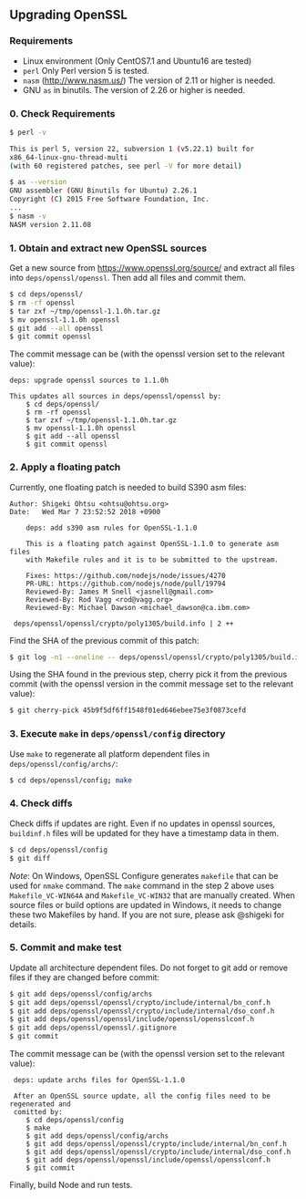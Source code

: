 ## Upgrading OpenSSL

### Requirements
- Linux environment (Only CentOS7.1 and Ubuntu16 are tested)
- `perl` Only Perl version 5 is tested.
- `nasm` (http://www.nasm.us/)  The version of 2.11 or higher is needed.
- GNU `as` in binutils. The version of 2.26 or higher is needed.

### 0. Check Requirements

```sh
$ perl -v

This is perl 5, version 22, subversion 1 (v5.22.1) built for
x86_64-linux-gnu-thread-multi
(with 60 registered patches, see perl -V for more detail)

$ as --version
GNU assembler (GNU Binutils for Ubuntu) 2.26.1
Copyright (C) 2015 Free Software Foundation, Inc.
...
$ nasm -v
NASM version 2.11.08
```

### 1. Obtain and extract new OpenSSL sources

Get a new source from  https://www.openssl.org/source/ and extract
all files into `deps/openssl/openssl`. Then add all files and commit
them.
```sh
$ cd deps/openssl/
$ rm -rf openssl
$ tar zxf ~/tmp/openssl-1.1.0h.tar.gz
$ mv openssl-1.1.0h openssl
$ git add --all openssl
$ git commit openssl
````

The commit message can be (with the openssl version set to the relevant value):
```
deps: upgrade openssl sources to 1.1.0h

This updates all sources in deps/openssl/openssl by:
    $ cd deps/openssl/
    $ rm -rf openssl
    $ tar zxf ~/tmp/openssl-1.1.0h.tar.gz
    $ mv openssl-1.1.0h openssl
    $ git add --all openssl
    $ git commit openssl
```

### 2. Apply a floating patch

Currently, one floating patch is needed to build S390 asm files:
```
Author: Shigeki Ohtsu <ohtsu@ohtsu.org>
Date:   Wed Mar 7 23:52:52 2018 +0900

    deps: add s390 asm rules for OpenSSL-1.1.0

    This is a floating patch against OpenSSL-1.1.0 to generate asm files
    with Makefile rules and it is to be submitted to the upstream.

    Fixes: https://github.com/nodejs/node/issues/4270
    PR-URL: https://github.com/nodejs/node/pull/19794
    Reviewed-By: James M Snell <jasnell@gmail.com>
    Reviewed-By: Rod Vagg <rod@vagg.org>
    Reviewed-By: Michael Dawson <michael_dawson@ca.ibm.com>

 deps/openssl/openssl/crypto/poly1305/build.info | 2 ++
```

Find the SHA of the previous commit of this patch:
```sh
$ git log -n1 --oneline -- deps/openssl/openssl/crypto/poly1305/build.info
```

Using the SHA found in the previous step, cherry pick it from the previous
commit (with the openssl version in the commit message set to the relevant
value):
```sh
$ git cherry-pick 45b9f5df6ff1548f01ed646ebee75e3f0873cefd
```


### 3. Execute `make` in `deps/openssl/config` directory

Use `make` to regenerate all platform dependent files in
`deps/openssl/config/archs/`:
```sh
$ cd deps/openssl/config; make
```

### 4. Check diffs

Check diffs if updates are right. Even if no updates in openssl
sources, `buildinf.h` files will be updated for they have a timestamp
data in them.
```sh
$ cd deps/openssl/config
$ git diff
```

*Note*: On Windows, OpenSSL Configure generates `makefile` that can be
used for `nmake` command. The `make` command in the step 2 above uses
 `Makefile_VC-WIN64A` and `Makefile_VC-WIN32` that are manually
created. When source files or build options are updated in Windows,
it needs to change these two Makefiles by hand. If you are not sure,
please ask @shigeki for details.

### 5. Commit and make test

Update all architecture dependent files. Do not forget to git add or remove
files if they are changed before commit:
```sh
$ git add deps/openssl/config/archs
$ git add deps/openssl/openssl/crypto/include/internal/bn_conf.h
$ git add deps/openssl/openssl/crypto/include/internal/dso_conf.h
$ git add deps/openssl/openssl/include/openssl/opensslconf.h
$ git add deps/openssl/openssl/.gitignore
$ git commit
```

The commit message can be (with the openssl version set to the relevant value):
```
 deps: update archs files for OpenSSL-1.1.0

 After an OpenSSL source update, all the config files need to be regenerated and 
 comitted by:
    $ cd deps/openssl/config
    $ make
    $ git add deps/openssl/config/archs
    $ git add deps/openssl/openssl/crypto/include/internal/bn_conf.h
    $ git add deps/openssl/openssl/crypto/include/internal/dso_conf.h
    $ git add deps/openssl/openssl/include/openssl/opensslconf.h
    $ git commit
```

Finally, build Node and run tests.
